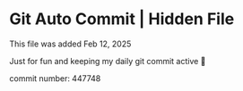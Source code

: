 # Git Auto Commit | Hidden File

This file was added Feb 12, 2025

Just for fun and keeping my daily git commit active 🤪

commit number: 447748

